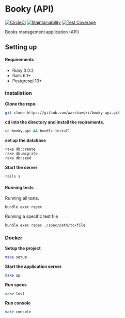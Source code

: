 # Booky (API)
[![CircleCI](https://circleci.com/gh/Warshavski/booky-api/tree/master.svg?style=svg)](https://circleci.com/gh/Warshavski/booky-api/tree/master)
[![Maintainability](https://api.codeclimate.com/v1/badges/6b04956c14c0cf6de660/maintainability)](https://codeclimate.com/github/Warshavski/booky-api/maintainability)
[![Test Coverage](https://api.codeclimate.com/v1/badges/6b04956c14c0cf6de660/test_coverage)](https://codeclimate.com/github/Warshavski/booky-api/test_coverage)

Books management application (API)

## Setting up

#### Requirements

- Ruby 3.0.2
- Rails 6.1+
- Postgresql 13+

### Installation

**Clone the repo.**
```bash
git clone https://github.com/warshavski/booky-api.git
```

**cd into the directory and install the reqirements.**
```bash
cd booky-api && bundle install
```

**set up the database**
```bash
rake db:create 
rake db:migrate 
rake db:seed
```

**Start the server**
```bash
rails s
```

#### Running tests

Running all tests.
```bash
bundle exec rspec
```

Running a specific test file
```bash
bundle exec rspec ./spec/path/to/file
```

### Docker

**Setup the project**
```bash
make setup
```

**Start the application server**
```bash
make up
```

**Run specs**
```bash
make test
```

**Run console**
```bash
make console
```
